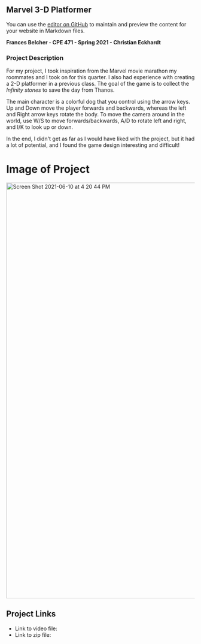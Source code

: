 ## Marvel 3-D Platformer 

You can use the [editor on GitHub](https://github.com/fbelcher/CPE471final/edit/gh-pages/index.md) to maintain and preview the content for your website in Markdown files.

**Frances Belcher - CPE 471 - Spring 2021 - Christian Eckhardt**


### Project Description

For my project, I took inspiration from the Marvel movie marathon my roommates and I took on for this quarter. I also had experience with creating a 2-D platformer in a previous class. The goal of the game is to collect the _Infinity stones_ to save the day from Thanos. 

The main character is a colorful dog that you control using the arrow keys. Up and Down move the player forwards and backwards, whereas the left and Right arrow keys rotate the body. To move the camera around in the world, use W/S to move forwards/backwards, A/D to rotate left and right, and I/K to look up or down. 

In the end, I didn't get as far as I would have liked with the project, but it had a lot of potential, and I found the game design interesting and difficult!

# Image of Project
<img width="1109" alt="Screen Shot 2021-06-10 at 4 20 44 PM" src="https://user-images.githubusercontent.com/53445217/121762454-e64e9600-caea-11eb-8ca1-0031f7b74e55.png">


## Project Links
- Link to video file: 
- Link to zip file: 


